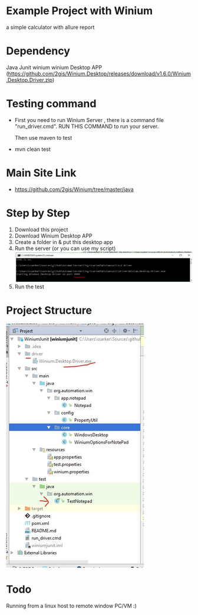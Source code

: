 # Example Project with Winium
a simple calculator with allure report

# Dependency 
Java 
Junit
winium
winium Desktop APP (https://github.com/2gis/Winium.Desktop/releases/download/v1.6.0/Winium.Desktop.Driver.zip)

# Testing command 

- First you need to run Winium Server , there is a command file "run_driver.cmd". 
  RUN THIS COMMAND to run your server. 
  
  Then use maven to test 

- mvn clean test 

# Main Site Link  

- https://github.com/2gis/Winium/tree/master/java

# Step by Step 
1. Download this project 
2. Download Winium Desktop APP 
3. Create a folder in & put this desktop app
4. Run the server (or you can use my script)
![Server Running](server_running.JPG)
5. Run the test 

# Project Structure 
![Project](project_structure.JPG)

# Todo 
Running from a linux host to remote window PC/VM :) 
